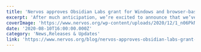 ```yaml
---
title: 'Nervos approves Obsidian Labs grant for Windows and browser-based IDE'
excerpt: 'After much anticipation, we’re excited to announce that we’ve approved Nervos Grants Program recipient Obsidian Labs to expand CKB Studio support to Windows developers and release a web browser-based '
coverImage: 'https://www.nervos.org/wp-content/uploads/2020/12/1_n06PkNfI3pxeMH60XkVN7w.png'
date: '2020-08-10T16:00:00.000Z'
category: 'News,Releases & Updates'
link: 'https://www.nervos.org/blog/nervos-approves-obsidian-labs-grant-for-windows-and-browser-based-ide'
---
```


